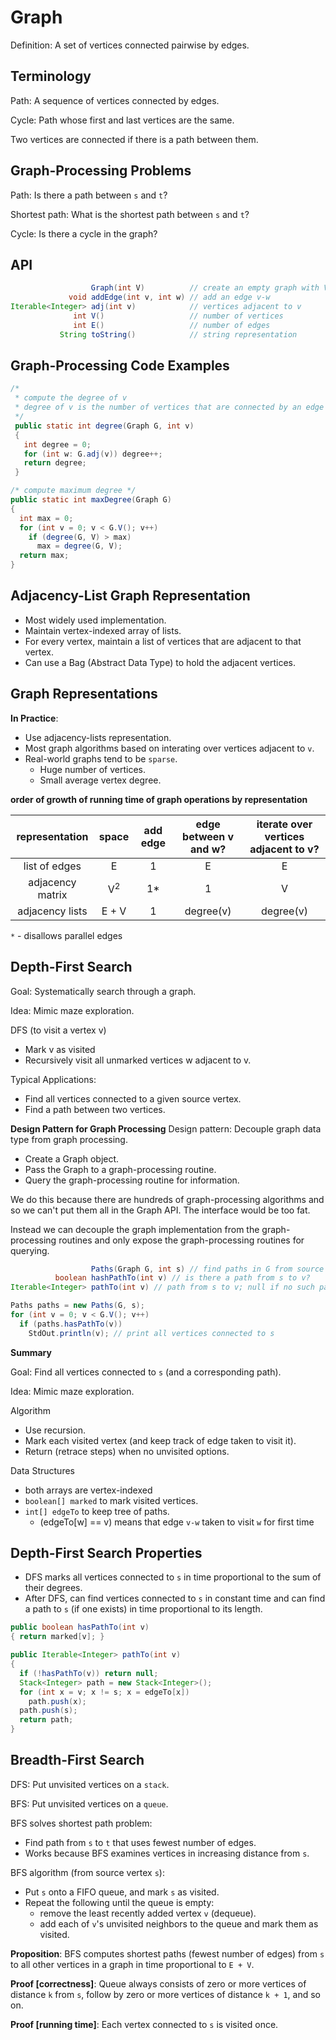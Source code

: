 # Graph

Definition: A set of vertices connected pairwise by edges.

## Terminology

Path: A sequence of vertices connected by edges.

Cycle: Path whose first and last vertices are the same.

Two vertices are connected if there is a path between them.

## Graph-Processing Problems

Path: Is there a path between `s` and `t`?

Shortest path: What is the shortest path between `s` and `t`?

Cycle: Is there a cycle in the graph?

## API

```java
                  Graph(int V)          // create an empty graph with V vertices
             void addEdge(int v, int w) // add an edge v-w
Iterable<Integer> adj(int v)            // vertices adjacent to v
              int V()                   // number of vertices
              int E()                   // number of edges
           String toString()            // string representation
```

## Graph-Processing Code Examples

```java
/*
 * compute the degree of v
 * degree of v is the number of vertices that are connected by an edge to v
 */
 public static int degree(Graph G, int v)
 {
   int degree = 0;
   for (int w: G.adj(v)) degree++;
   return degree;
 }
```

```java
/* compute maximum degree */
public static int maxDegree(Graph G)
{
  int max = 0;
  for (int v = 0; v < G.V(); v++)
    if (degree(G, V) > max)
      max = degree(G, V);
  return max;
}
```

## Adjacency-List Graph Representation
* Most widely used implementation.
* Maintain vertex-indexed array of lists.
* For every vertex, maintain a list of vertices that are adjacent to that vertex.
* Can use a Bag (Abstract Data Type) to hold the adjacent vertices.

## Graph Representations
**In Practice**:
* Use adjacency-lists representation.
* Most graph algorithms based on interating over vertices adjacent to `v`.
* Real-world graphs tend to be `sparse`.
    - Huge number of vertices.
    - Small average vertex degree.

**order of growth of running time of graph operations by representation**

| representation      | space           | add edge | edge between v and w? | iterate over vertices adjacent to v? |
| :-----------------: | :-------------: | :------: | :-------------------: | :----------------------------------: |
|  list of edges      |   E             |   1      |   E                   |   E                                  |
|  adjacency matrix   |   V<sup>2</sup> |   1*     |   1                   |   V                                  |
|  adjacency lists    |   E + V         |   1      |   degree(v)           |   degree(v)                          |

`*` - disallows parallel edges

## Depth-First Search

Goal: Systematically search through a graph.

Idea: Mimic maze exploration.

DFS (to visit a vertex v)
* Mark v as visited
* Recursively visit all unmarked vertices w adjacent to v.

Typical Applications:
* Find all vertices connected to a given source vertex.
* Find a path between two vertices.

**Design Pattern for Graph Processing**
Design pattern: Decouple graph data type from graph processing.
* Create a Graph object.
* Pass the Graph to a graph-processing routine.
* Query the graph-processing routine for information.

We do this because there are hundreds of graph-processing algorithms and so we can't put them all in the Graph API. The interface would be too fat.

Instead we can decouple the graph implementation from the graph-processing routines and only expose the graph-processing routines for querying.

```java
                  Paths(Graph G, int s) // find paths in G from source s
          boolean hashPathTo(int v) // is there a path from s to v?
Iterable<Integer> pathTo(int v) // path from s to v; null if no such path
```

```java
Paths paths = new Paths(G, s);
for (int v = 0; v < G.V(); v++)
  if (paths.hasPathTo(v))
    StdOut.println(v); // print all vertices connected to s
```

**Summary**

Goal: Find all vertices connected to `s` (and a corresponding path).

Idea: Mimic maze exploration.

Algorithm
* Use recursion.
* Mark each visited vertex (and keep track of edge taken to visit it).
* Return (retrace steps) when no unvisited options.

Data Structures
* both arrays are vertex-indexed
* `boolean[] marked` to mark visited vertices.
* `int[] edgeTo` to keep tree of paths.
    - (edgeTo[w] == v) means that edge `v-w` taken to visit `w` for first time

## Depth-First Search Properties
* DFS marks all vertices connected to `s` in time proportional to the sum of their degrees.
* After DFS, can find vertices connected to `s` in constant time and can find a path to `s` (if one exists) in time proportional to its length.

```java
public boolean hasPathTo(int v)
{ return marked[v]; }

public Iterable<Integer> pathTo(int v)
{
  if (!hasPathTo(v)) return null;
  Stack<Integer> path = new Stack<Integer>();
  for (int x = v; x != s; x = edgeTo[x])
    path.push(x);
  path.push(s);
  return path;
}
```

## Breadth-First Search

DFS: Put unvisited vertices on a `stack`.

BFS: Put unvisited vertices on a `queue`.

BFS solves shortest path problem:
* Find path from `s` to `t` that uses fewest number of edges.
* Works because BFS examines vertices in increasing distance from `s`.

BFS algorithm (from source vertex `s`):
* Put `s` onto a FIFO queue, and mark `s` as visited.
* Repeat the following until the queue is empty:
    - remove the least recently added vertex `v` (dequeue).
    - add each of `v`'s unvisited neighbors to the queue and mark them as visited.

**Proposition**: BFS computes shortest paths (fewest number of edges) from `s` to all other vertices in a graph in time proportional to `E + V`.

**Proof [correctness]**: Queue always consists of zero or more vertices of distance `k` from `s`, follow by zero or more vertices of distance `k + 1`, and so on.

**Proof [running time]**: Each vertex connected to `s` is visited once.